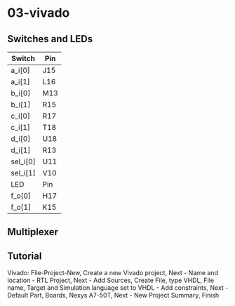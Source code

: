 # 03-vivado
## Switches and LEDs
|Switch|Pin|
|------|---|
|a_i[0]|J15|
|a_i[1]|L16|
|b_i[0]|M13|
|b_i[1]|R15|
|c_i[0]|R17|
|c_i[1]|T18|
|d_i[0]|U18|
|d_i[1]|R13|
|sel_i[0]|U11|
|sel_i[1]|V10|
| LED  |Pin|
|f_o[0]|H17|
|f_o[1]|K15|
## Multiplexer
## Tutorial
Vivado: File-Project-New, Create a new Vivado project, Next - Name and location - RTL Project, Next - Add Sources, Create File, type VHDL, File name, Target and Simulation language set to VHDL - Add constraints, Next - Default Part, Boards, Nexys A7-50T, Next - New Project Summary, Finish
